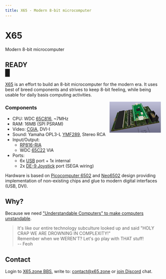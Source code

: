 ```yaml
---
title: X65 - Modern 8-bit microcomputer
---
```

# X65

Modern 8-bit microcomputer

## READY<br><blink>&#x2588;</blink>

[X65](https://github.com/X65) is an effort to build an 8-bit microcomputer for the modern era. It uses best of breed components and strives to keep 8-bit feeling, while being usable for daily basis computing activities.

<img src="/images/2024-04-16_protoA_3D.png" style="float: right;width:33%;"/>

### Components

- CPU: WDC [65C816][1], ~7MHz
- RAM: 16MB (SPI PSRAM)
- Video: [CGIA][2], DVI-I
- Sound: Yamaha OPL3-L [YMF289][3], Stereo RCA
- Input/Output:
  - [RP816-RIA][4]
  - WDC [65C22][5] VIA
- Ports:
  - 6x [USB][6] port + 1x internal
  - 2x [DE-9 Joystick][7] port (SEGA wiring)

Hardware is based on [Picocomputer 6502][8] and [Neo6502][9] design providing implementation of non-existing chips and glue to modern digital interfaces (USB, DVI).

[1]: https://en.wikipedia.org/wiki/WDC_65C816
[2]: https://github.com/X65/X65/wiki/CGIA
[3]: https://en.wikipedia.org/wiki/Yamaha_OPL#Yamaha_YMF289
[4]: https://picocomputer.github.io/ria.html
[5]: https://en.wikipedia.org/wiki/WDC_65C22
[6]: https://en.wikipedia.org/wiki/USB
[7]: http://wiki.icomp.de/wiki/DE-9_Joystick
[8]: https://picocomputer.github.io
[9]: https://neo6502.com

## Why?

Because we need ["Understandable Computers" to make computers unstandable](https://www.youtube.com/watch?v=2H2mh8wLXco).

> It's like our entire technology subculture looked up and said "HOLY CRAP WE ARE DROWNING IN COMPLEXITY!"<br>
> Remember when we WEREN'T? Let's go play with THAT stuff!<br>
> -- Feoh

## Contact

Login to [X65.zone BBS](https://bbs.x65.zone/),
write to: [contact@x65.zone](mailto:contact@x65.zone?subject=X65)
or [join Discord](https://discord.gg/TuTe3kymgy) chat.
